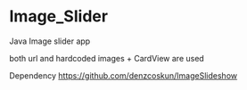 # Image_Slider



Java Image slider app

both url and hardcoded images + CardView are used



Dependency
https://github.com/denzcoskun/ImageSlideshow
